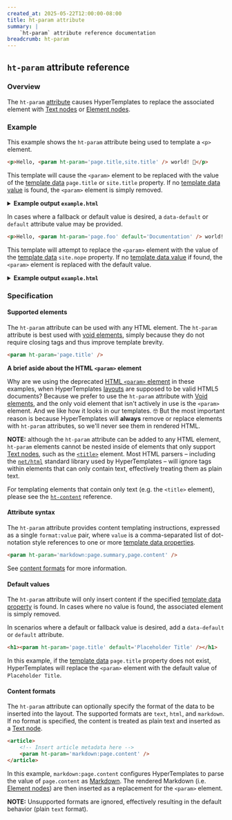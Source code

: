 ```yaml
---
created_at: 2025-05-22T12:00:00-08:00
title: ht-param attribute
summary: |
    `ht-param` attribute reference documentation
breadcrumb: ht-param
---
```


## `ht-param` attribute reference

<auto-toc selectors='h3,h4,h5,h6'></auto-toc>

### Overview

The `ht-param` [attribute] causes HyperTemplates to replace the associated element with [Text nodes] or [Element nodes].

### Example

This example shows the `ht-param` attribute being used to template a `<p>` element.

<code-snippet ht-element filename='example.html' highlight='9'>

```html
<p>Hello, <param ht-param='page.title,site.title' /> world! 👋</p>
```

</code-snippet>

This template will cause the `<param>` element to be replaced with the value of the [template data] `page.title` or `site.title` property.
If no [template data value] is found, the `<param>` element is simply removed.

<details><summary><strong>Example output <code>example.html</code></strong></summary>

Let's see what happens when we process this template with the following sample [template data].

```javascript
{
    site: {
        title: "HyperTemplates"
    }
}
```

Notice that this example template data object does have a `site.title` property, but does not have a `page.title` property.
The `<param>` element will be replaced by the value of `site.title`, as shown here:

```html
<p>Hello, HyperTemplates world! 👋</p>
```

If no matching value was found, the `<param>` element would simply be removed, as shown below:

```html
<p>Hello, world! 👋</p>
```

</details>

In cases where a fallback or default value is desired, a `data-default` or `default` attribute value may be provided.

<code-snippet ht-element filename='example.html' highlight='9'>

```html
<p>Hello, <param ht-param='page.foo' default='Documentation' /> world! 👋</p>
```

</code-snippet>

This template will attempt to replace the `<param>` element with the value of the [template data] `site.nope` property.
If no [template data value] if found, the `<param>` element is replaced with the default value.

<details><summary><strong>Example output <code>example.html</code></strong></summary>

Let's see what happens when we process this template with the following sample [template data].

```javascript
{
    page: {
        title: "ht-param",
        description: "ht-param attribute reference"
    }
}
```

Notice that this example template data object does have a `page.title` and `page.description` property, but it does not not have a `page.foo` property.
The result is that the `<param>` element will be replaced by the default value of `Documentation`.

```html
<p>Hello, Documentation world! 👋</p>
```

</details>

### Specification

#### Supported elements

The `ht-param` attribute can be used with any HTML element.
The `ht-param` attribute is best used with [void elements], simply because they do not require closing tags and thus improve template brevity.

```html
<param ht-param='page.title' />
```

<doc-quote ht-element info>

**A brief aside about the HTML `<param>` element**

Why are we using the deprecated [HTML `<param>` element] in these examples, when HyperTemplates [layouts] are supposed to be valid HTML5 documents?
Because we prefer to use the `ht-param` attribute with [Void elements], and the only void element that isn't actively in use is the `<param>` element.
And we like how it looks in our templates. 🤓
But the most important reason is because HyperTemplates will **always** remove or replace elements with `ht-param` attributes, so we'll never see them in rendered HTML.

</doc-quote>

<doc-quote ht-element danger>

**NOTE:** although the `ht-param` attribute can be added to any HTML element, `ht-param` elements cannot be nested inside of elements that only support [Text nodes], such as the [`<title>`] element.
Most HTML parsers – including the [`net/html`] standard library used by HyperTemplates – will ignore tags within elements that can only contain text, effectively treating them as plain text.

For templating elements that contain only text (e.g. the `<title>` element), please see the [`ht-content`] reference.

</doc-quote>

#### Attribute syntax

The `ht-param` attribute provides content templating instructions, expressed as a single `format:value` pair, where `value` is a comma-separated list of dot-notation style references to one or more [template data properties].

```html
<param ht-param='markdown:page.summary,page.content' />
```

See [content formats] for more information.

#### Default values

The `ht-param` attribute will only insert content if the specified [template data property] is found.
In cases where no value is found, the associated element is simply removed.

In scenarios where a default or fallback value is desired, add a `data-default` or `default` attribute.

```html
<h1><param ht-param='page.title' default='Placeholder Title' /></h1>
```

In this example, if the [template data] `page.title` property does not exist, HyperTemplates will replace the `<param>` element with the default value of `Placeholder Title`.

#### Content formats

The `ht-param` attribute can optionally specify the format of the data to be inserted into the layout.
The supported formats are `text`, `html`, and `markdown`.
If no format is specified, the content is treated as plain text and inserted as a [Text node].

```html
<article>
    <!-- Insert article metadata here -->
    <param ht-param='markdown:page.content' />
</article>
```

In this example, `markdown:page.content` configures HyperTemplates to parse the value of `page.content` as [Markdown].
The rendered Markdown (i.e. [Element nodes]) are then inserted as a replacement for the `<param>` element.

<doc-quote ht-element notice>

**NOTE:** Unsupported formats are ignored, effectively resulting in the default behavior (plain `text` format).

</doc-quote>


<!-- Links -->
[attribute]: https://developer.mozilla.org/en-US/docs/Web/HTML/Attributes
[layouts]: /docs/reference/core/layouts/
[template data]: /docs/reference/core/data/
[template data property]: /docs/reference/core/data/#template-data-property
[template data value]: /docs/reference/core/data/#template-data-value
[template data properties]: /docs/reference/core/data/#template-data-property
[void elements]: https://developer.mozilla.org/en-US/docs/Glossary/Void_element
[Text]: https://developer.mozilla.org/en-US/docs/Web/API/Text
[Text node]: https://developer.mozilla.org/en-US/docs/Web/API/Text
[Text nodes]: https://developer.mozilla.org/en-US/docs/Web/API/Text
[Element node]: https://developer.mozilla.org/en-US/docs/Web/API/Element
[Element nodes]: https://developer.mozilla.org/en-US/docs/Web/API/Element
[Markdown]: /docs/reference/core/markdown/
[content formats]: #content-formats
[`net/html`]: https://pkg.go.dev/golang.org/x/net/html
[`<title>`]: https://developer.mozilla.org/en-US/docs/Web/HTML/Reference/Elements/title
[`ht-content`]: /docs/reference/core/attributes/ht-content/
[HTML `<param>` element]: https://developer.mozilla.org/en-US/docs/Web/HTML/Reference/Elements/param
